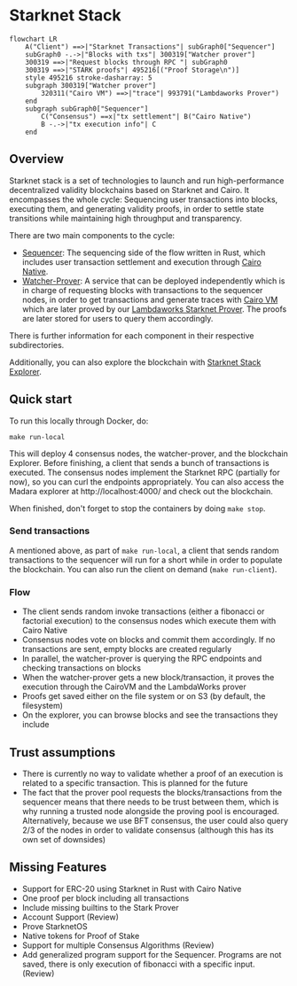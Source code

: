 # Starknet Stack

`````mermaid
flowchart LR
	A("Client") ==>|"Starknet Transactions"| subGraph0["Sequencer"]
	subGraph0 -.->|"Blocks with txs"| 300319["Watcher prover"]
	300319 ==>|"Request blocks through RPC "| subGraph0
	300319 ==>|"STARK proofs"| 495216[("Proof Storage\n")]
	style 495216 stroke-dasharray: 5
	subgraph 300319["Watcher prover"]
		320311("Cairo VM") ==>|"trace"| 993791("Lambdaworks Prover")
	end
	subgraph subGraph0["Sequencer"]
		C("Consensus") ==x|"tx settlement"| B("Cairo Native")
		B -.->|"tx execution info"| C
	end
`````

## Overview

Starknet stack is a set of technologies to launch and run high-performance decentralized validity blockchains based on Starknet and Cairo. It encompasses the whole cycle: Sequencing user transactions into blocks, executing them, and generating validity proofs, in order to settle state transitions while maintaining high throughput and transparency.

There are two main components to the cycle:

- [Sequencer](/sequencer): The sequencing side of the flow written in Rust, which includes user transaction settlement and execution through [Cairo Native](https://github.com/lambdaclass/cairo_native).
- [Watcher-Prover](/watcher_prover): A service that can be deployed independently which is in charge of requesting blocks with transactions to the sequencer nodes, in order to get transactions and generate traces with [Cairo VM](https://github.com/lambdaclass/cairo-vm/) which are later proved by our [Lambdaworks Starknet Prover](https://github.com/lambdaclass/starknet_stack_prover_lambdaworks). The proofs are later stored for users to query them accordingly.

There is further information for each component in their respective subdirectories.

Additionally, you can also explore the blockchain with [Starknet Stack Explorer](https://github.com/lambdaclass/starknet_stack_explorer).

## Quick start

To run this locally through Docker, do:

```
make run-local
```

This will deploy 4 consensus nodes, the watcher-prover, and the blockchain Explorer. Before finishing, a client that sends a bunch of transactions is executed. The consensus nodes implement the Starknet RPC (partially for now), so you can curl the endpoints appropriately. You can also access the Madara explorer at http://localhost:4000/ and check out the blockchain. 

When finished, don't forget to stop the containers by doing `make stop`.

### Send transactions

A mentioned above, as part of `make run-local`, a client that sends random transactions to the sequencer will run for a short while in order to populate the blockchain. You can also run the client on demand (`make run-client`).

### Flow

- The client sends random invoke transactions (either a fibonacci or factorial execution) to the consensus nodes which execute them with Cairo Native
- Consensus nodes vote on blocks and commit them accordingly. If no transactions are sent, empty blocks are created regularly
- In parallel, the watcher-prover is querying the RPC endpoints and checking transactions on blocks
- When the watcher-prover gets a new block/transaction, it proves the execution through the CairoVM and the LambdaWorks prover
- Proofs get saved either on the file system or on S3 (by default, the filesystem)
- On the explorer, you can browse blocks and see the transactions they include

## Trust assumptions

- There is currently no way to validate whether a proof of an execution is related to a specific transaction. This is planned for the future
- The fact that the prover pool requests the blocks/transactions from the sequencer means that there needs to be trust between them, which is why running a trusted node alongside the proving pool is encouraged. Alternatively, because we use BFT consensus, the user could also query 2/3 of the nodes in order to validate consensus (although this has its own set of downsides)

## Missing Features
- Support for ERC-20 using Starknet in Rust with Cairo Native
- One proof per block including all transactions
- Include missing builtins to the Stark Prover
- Account Support (Review)
- Prove StarknetOS
- Native tokens for Proof of Stake
- Support for multiple Consensus Algorithms (Review)
- Add generalized program support for the Sequencer. Programs are not saved, there is only execution of fibonacci with a specific input. (Review)


